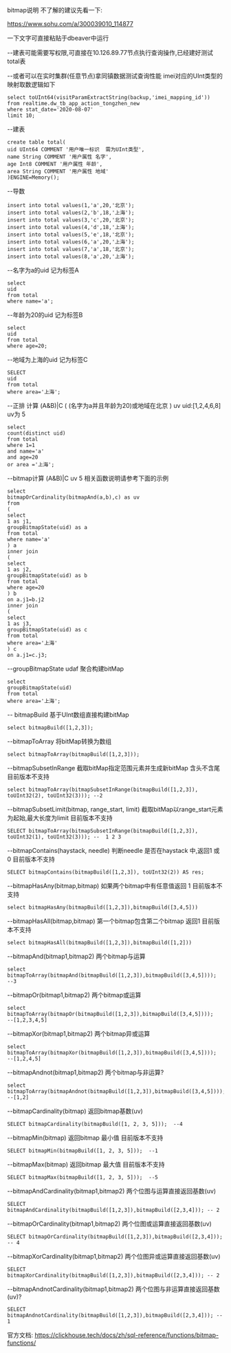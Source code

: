 bitmap说明 不了解的建议先看一下:

https://www.sohu.com/a/300039010_114877

一下文字可直接粘贴于dbeaver中运行

--建表可能需要写权限,可直接在10.126.89.77节点执行查询操作,已经建好测试total表

--或者可以在实时集群(任意节点)拿同镇数据测试查询性能 imei对应的UInt类型的映射取数逻辑如下

```
select toUInt64(visitParamExtractString(backup,'imei_mapping_id'))
from realtime.dw_tb_app_action_tongzhen_new
where stat_date='2020-08-07'
limit 10;
```

--建表

```
create table total(
uid UInt64 COMMENT '用户唯一标识  需为UInt类型',
name String COMMENT '用户属性 名字',
age Int8 COMMENT '用户属性 年龄',
area String COMMENT '用户属性 地域'
)ENGINE=Memory();
```

--导数

```
insert into total values(1,'a',20,'北京');
insert into total values(2,'b',18,'上海');
insert into total values(3,'c',20,'北京');
insert into total values(4,'d',18,'上海');
insert into total values(5,'e',18,'北京');
insert into total values(6,'a',20,'上海');
insert into total values(7,'a',18,'北京');
insert into total values(8,'a',20,'上海');
```

--名字为a的uid 记为标签A

```
select 
uid
from total
where name='a';
```

--年龄为20的uid 记为标签B

```
select 
uid
from total
where age=20;
```

--地域为上海的uid 记为标签C

```
SELECT
uid
from total
where area='上海';
```

--正排 计算 (A&B)|C ( (名字为a并且年龄为20)或地域在北京 ) uv uid:[1,2,4,6,8] uv为 5

```
select 
count(distinct uid)
from total
where 1=1
and name='a'
and age=20
or area ='上海';
```

--bitmap计算 (A&B)|C  uv 5  相关函数说明请参考下面的示例

```
select 
bitmapOrCardinality(bitmapAnd(a,b),c) as uv
from
(
select 
1 as j1,
groupBitmapState(uid) as a
from total
where name='a'
) a 
inner join 
(
select 
1 as j2,
groupBitmapState(uid) as b
from total
where age=20
) b 
on a.j1=b.j2
inner join 
(
select 
1 as j3,
groupBitmapState(uid) as c
from total
where area='上海'
) c
on a.j1=c.j3;
```

--groupBitmapState udaf 聚合构建bitMap

```
select 
groupBitmapState(uid)
from total
where area='上海';
```

-- bitmapBuild 基于UInt数组直接构建bitMap

```
select bitmapBuild([1,2,3]);
```

--bitmapToArray 将bitMap转换为数组

```
select bitmapToArray(bitmapBuild([1,2,3]));
```

--bitmapSubsetInRange 截取bitMap指定范围元素并生成新bitMap  含头不含尾  目前版本不支持

```
select bitmapToArray(bitmapSubsetInRange(bitmapBuild([1,2,3]), toUInt32(2), toUInt32(3))); --2
```

--bitmapSubsetLimit(bitmap, range_start, limit) 截取bitMap以range_start元素为起始,最大长度为limit 目前版本不支持

```
SELECT bitmapToArray(bitmapSubsetInRange(bitmapBuild([1,2,3]), toUInt32(1), toUInt32(3))); --  1 2 3
```

--bitmapContains(haystack, needle) 判断needle 是否在haystack 中,返回1 或 0  目前版本不支持

```
SELECT bitmapContains(bitmapBuild([1,2,3]), toUInt32(2)) AS res;
```

--bitmapHasAny(bitmap,bitmap) 如果两个bitmap中有任意值返回 1 目前版本不支持

```
select bitmapHasAny(bitmapBuild([1,2,3]),bitmapBuild([3,4,5]))
```

--bitmapHasAll(bitmap,bitmap) 第一个bitmap包含第二个bitmap  返回1 目前版本不支持

```
select bitmapHasAll(bitmapBuild([1,2,3]),bitmapBuild([1,2]))
```

--bitmapAnd(bitmap1,bitmap2) 两个bitmap与运算

```
select bitmapToArray(bitmapAnd(bitmapBuild([1,2,3]),bitmapBuild([3,4,5])));   --3
```

--bitmapOr(bitmap1,bitmap2) 两个bitmap或运算

```
select bitmapToArray(bitmapOr(bitmapBuild([1,2,3]),bitmapBuild([3,4,5])));   --[1,2,3,4,5]
```

--bitmapXor(bitmap1,bitmap2) 两个bitmap异或运算

```
select bitmapToArray(bitmapXor(bitmapBuild([1,2,3]),bitmapBuild([3,4,5])));   --[1,2,4,5]
```

--bitmapAndnot(bitmap1,bitmap2) 两个bitmap与非运算?

```
select bitmapToArray(bitmapAndnot(bitmapBuild([1,2,3]),bitmapBuild([3,4,5])));   --[1,2]
```

--bitmapCardinality(bitmap) 返回bitmap基数(uv)

```
SELECT bitmapCardinality(bitmapBuild([1, 2, 3, 5]));  --4
```

--bitmapMin(bitmap) 返回bitmap 最小值 目前版本不支持

```
SELECT bitmapMin(bitmapBuild([1, 2, 3, 5]));  --1
```

--bitmapMax(bitmap) 返回bitmap 最大值 目前版本不支持

```
SELECT bitmapMax(bitmapBuild([1, 2, 3, 5]));  --5
```

--bitmapAndCardinality(bitmap1,bitmap2) 两个位图与运算直接返回基数(uv)

```
SELECT bitmapAndCardinality(bitmapBuild([1,2,3]),bitmapBuild([2,3,4])); -- 2
```

--bitmapOrCardinality(bitmap1,bitmap2) 两个位图或运算直接返回基数(uv)

```
SELECT bitmapOrCardinality(bitmapBuild([1,2,3]),bitmapBuild([2,3,4])); -- 4
```

--bitmapXorCardinality(bitmap1,bitmap2) 两个位图异或运算直接返回基数(uv)

```
SELECT bitmapXorCardinality(bitmapBuild([1,2,3]),bitmapBuild([2,3,4])); -- 2
```

--bitmapAndnotCardinality(bitmap1,bitmap2) 两个位图与非运算直接返回基数(uv)?

```
SELECT bitmapAndnotCardinality(bitmapBuild([1,2,3]),bitmapBuild([2,3,4])); -- 1
```

官方文档: https://clickhouse.tech/docs/zh/sql-reference/functions/bitmap-functions/